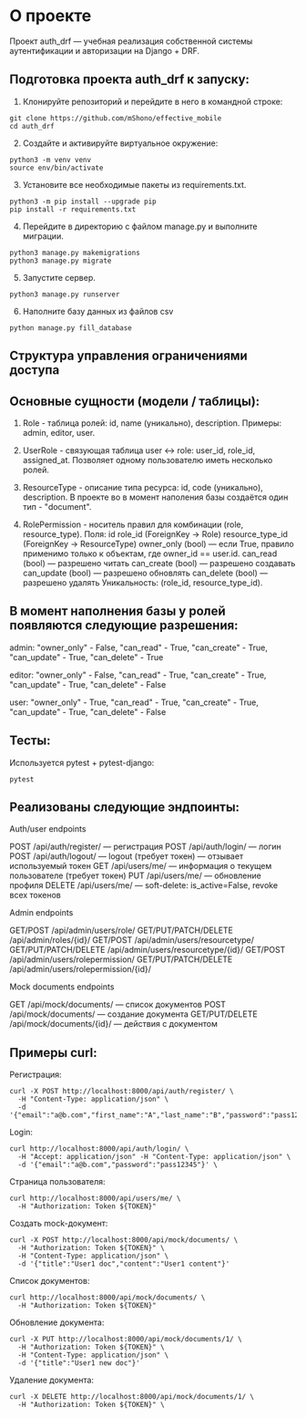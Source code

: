 # О проекте
Проект auth_drf — учебная реализация собственной системы аутентификации и авторизации на Django + DRF.

## Подготовка проекта auth_drf к запуску:
1. Клонируйте репозиторий и перейдите в него в командной строке:
```
git clone https://github.com/mShono/effective_mobile
cd auth_drf
```
2. Cоздайте и активируйте виртуальное окружение:
```
python3 -m venv venv
source env/bin/activate
```
3. Установите все необходимые пакеты из requirements.txt.
```
python3 -m pip install --upgrade pip
pip install -r requirements.txt
```
4. Перейдите в директорию с файлом manage.py и выполните миграции.
```
python3 manage.py makemigrations
python3 manage.py migrate
```
5. Запустите сервер.
```
python3 manage.py runserver
```
6. Наполните базу данных из файлов csv
```
python manage.py fill_database
```

## Cтруктура управления ограничениями доступа
## Основные сущности (модели / таблицы):

1. Role - таблица ролей: id, name (уникально), description.
Примеры: admin, editor, user.

2. UserRole - связующая таблица user ↔ role: user_id, role_id, assigned_at.
Позволяет одному пользователю иметь несколько ролей.

3. ResourceType - описание типа ресурса: id, code (уникально), description.
В проекте во в момент наполения базы создаётся один тип - "document".

4. RolePermission - носитель правил для комбинации (role, resource_type). Поля:
id
role_id (ForeignKey → Role)
resource_type_id (ForeignKey → ResourceType)
owner_only (bool) — если True, правило применимо только к объектам, где owner_id == user.id.
can_read (bool) — разрешено читать
can_create (bool) — разрешено создавать
can_update (bool) — разрешено обновлять
can_delete (bool) — разрешено удалять
Уникальность: (role_id, resource_type_id).

## В момент наполнения базы у ролей появляются следующие разрешения:
admin:
    "owner_only" - False,
    "can_read" - True,
    "can_create" - True,
    "can_update" - True,
    "can_delete" - True

editor:
    "owner_only" - False,
    "can_read" - True,
    "can_create" - True,
    "can_update" - True,
    "can_delete" - False

user:
    "owner_only" - True,
    "can_read" - True,
    "can_create" - True,
    "can_update" - True,
    "can_delete" - False

## Тесты:
Используется pytest + pytest-django:
```
pytest
```

## Реализованы следующие эндпоинты:

Auth/user endpoints

POST /api/auth/register/ — регистрация
POST /api/auth/login/ — логин
POST /api/auth/logout/ — logout (требует токен) — отзывает используемый токен
GET /api/users/me/ — информация о текущем пользователе (требует токен)
PUT /api/users/me/ — обновление профиля
DELETE /api/users/me/ — soft-delete: is_active=False, revoke всех токенов

Admin endpoints

GET/POST /api/admin/users/role/
GET/PUT/PATCH/DELETE /api/admin/roles/{id}/
GET/POST /api/admin/users/resourcetype/
GET/PUT/PATCH/DELETE /api/admin/users/resourcetype/{id}/
GET/POST /api/admin/users/rolepermission/
GET/PUT/PATCH/DELETE /api/admin/users/rolepermission/{id}/

Mock documents endpoints

GET /api/mock/documents/ — список документов
POST /api/mock/documents/ — создание документа
GET/PUT/DELETE /api/mock/documents/{id}/ — действия с документом

## Примеры curl:
Регистрация:
```
curl -X POST http://localhost:8000/api/auth/register/ \
  -H "Content-Type: application/json" \
  -d '{"email":"a@b.com","first_name":"A","last_name":"B","password":"pass12345","password_confirm":"pass12345"}'
```
Login:
```
curl http://localhost:8000/api/auth/login/ \
  -H "Accept: application/json" -H "Content-Type: application/json" \
  -d '{"email":"a@b.com","password":"pass12345"}' \
```
Страница пользователя:
```
curl http://localhost:8000/api/users/me/ \
  -H "Authorization: Token ${TOKEN}"
```
Создать mock-документ:
```
curl -X POST http://localhost:8000/api/mock/documents/ \
  -H "Authorization: Token ${TOKEN}" \
  -H "Content-Type: application/json" \
  -d '{"title":"User1 doc","content":"User1 content"}'
```
Список документов:
```
curl http://localhost:8000/api/mock/documents/ \
  -H "Authorization: Token ${TOKEN}"
```
Обновление документа:
```
curl -X PUT http://localhost:8000/api/mock/documents/1/ \
  -H "Authorization: Token ${TOKEN}" \
  -H "Content-Type: application/json" \
  -d '{"title":"User1 new doc"}'
```
Удаление документа:
```
curl -X DELETE http://localhost:8000/api/mock/documents/1/ \
  -H "Authorization: Token ${TOKEN}" \
```
